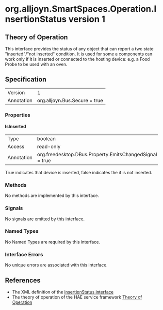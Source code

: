 # org.alljoyn.SmartSpaces.Operation.InsertionStatus version 1

## Theory of Operation

This interface provides the status of any object that can report a two state
"inserted"/"not inserted" condition.
It is used for some a components can work only if it is inserted or connected to
the hosting device: e.g. a Food Probe to be used with an oven.

## Specification

|            |                               |
| ---------- | ----------------------------- |
| Version    | 1                             |
| Annotation | org.alljoyn.Bus.Secure = true |

### Properties

#### IsInserted

|            |                                                         |
| ---------- | ------------------------------------------------------- |
| Type       | boolean                                                 |
| Access     | read-only                                               |
| Annotation | org.freedesktop.DBus.Property.EmitsChangedSignal = true |

True indicates that device is inserted, false indicates the it is not inserted.

### Methods

No methods are implemented by this interface.

### Signals

No signals are emitted by this interface.

### Named Types

No Named Types are required by this interface.

### Interface Errors

No unique errors are associated with this interface.

## References

  * The XML definition of the [InsertionStatus interface](InsertionStatus-v1.xml)
  * The theory of operation of the HAE service framework [Theory of Operation](/org.alljoyn.SmartSpaces/theory-of-operation-v1)


